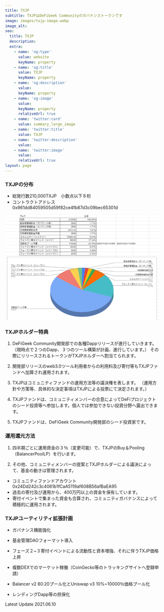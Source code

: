 ```yaml
---
title: TXJP
subtitle: TXJPはDeFiGeek Communityのガバナンストークンです
image: images/txjp-image.webp
image_alt:
seo:
  title: TXJP
  description:
  extra:
    - name: 'og:type'
      value: website
      keyName: property
    - name: 'og:title'
      value: TXJP
      keyName: property
    - name: 'og:description'
      value: 
      keyName: property
    - name: 'og:image'
      value:
      keyName: property
      relativeUrl: true
    - name: 'twitter:card'
      value: summary_large_image
    - name: 'twitter:title'
      value: TXJP
    - name: 'twitter:description'
      value: 
    - name: 'twitter:image'
      value:
      relativeUrl: true
layout: page
---
```


### TXJPの分布

- 総発行数210,000TXJP　小数点以下８桁
- コントラクトアドレス　0x961dd84059505d59f82ce4fb87d3c09bec65301d

![](/images/txjp-allocation.webp "TXJPアロケーション")


### TXJPホルダー特典

1. DeFiGeek Community開発部での各種Dappリリースが進行していきます。（現時点で２つのDapp、３つのツール構築が計画、進行しています。）
その際にリリースされるトークンがTXJPホルダーへ割当てられます。

2. 開発部リリースのweb3.0ツール利用者からの利用料及び寄付等もTXJPファンドへ加算され運用されます。

3. TXJPはコミュニティファンドの運用方法等の議決権を表します。
（運用方針や方策等、具体的な決定事項はTXJPによる投票にて決定されます。）

4. TXJPファンドは、コミュニティメンバーの合意によってDeFiプロジェクトのシード投資等へ参加します。個人では参加できない投資分野へ露出できます。

5. TXJPファンドは、DeFiGeek Community開発部のシード投資家です。


### 運用還元方法

1. 四半期ごとに運用資金の３％（変更可能）で、TXJPのBuy＆Pooling（BalancerPoolLP）を行います。

2. その他、コミュニティメンバーの提案とTXJPホルダーによる議決によって、基金の動きは管理されます。

- コミュニティファンドアカウント0x24Dd242c3c4061b1fCaA5119af608B56afBaEA95
- 過去の寄付及び運用から、400万円以上の資金を保有しています。
- 寄付イベントで集まった資金も合算され、コミュニティガバナンスによって積極的に運用されます。
 
 
### TXJPユーティリティ拡張計画

- ガバナンス機能強化

- 基金管理DAOフォーマット導入
- フェーズ２~３寄付イベントによる流動性と資本増強、それに伴うTXJP価格上昇
- 複数DEXでのマーケット稼働（CoinGecko等のトラッキングサイトへ登録申請）
- Balancer v2 80:20プール化とUniswap v3 10%~10000％価格プール化
- レンディングDapp等の担保化



Latest Update 2021.06.10